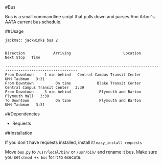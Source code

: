 #Bus

Bus is a small commandline script that pulls down and parses Ann Arbor's AATA current bus schedule.

##Usage

    jackmac: jackwink$ bus 2
    
    
    Direction             Arriving                        Location                       Next Stop   Time 

    -------------------------------------------------------------------------------------------------------
    From Downtown     1 min behind   Central Campus Transit Center                     UMH Taubman   3:31
    From Downtown          On time            Blake Transit Center   Central Campus Transit Center   3:39
    From Downtown     3 min behind             Plymouth and Barton                   Plymouth Mall   3:30
    To Downtown            On time             Plymouth and Barton                     UMH Taubman   3:31

##Dependencies

- Requests

##Installation

If you don't have requests installed, install it! `easy_install requests`

Move `bus.py` to `/usr/local/bin/` or `/usr/bin/` and rename it bus.  Make sure you set `chmod +x bus` for it to execute.

